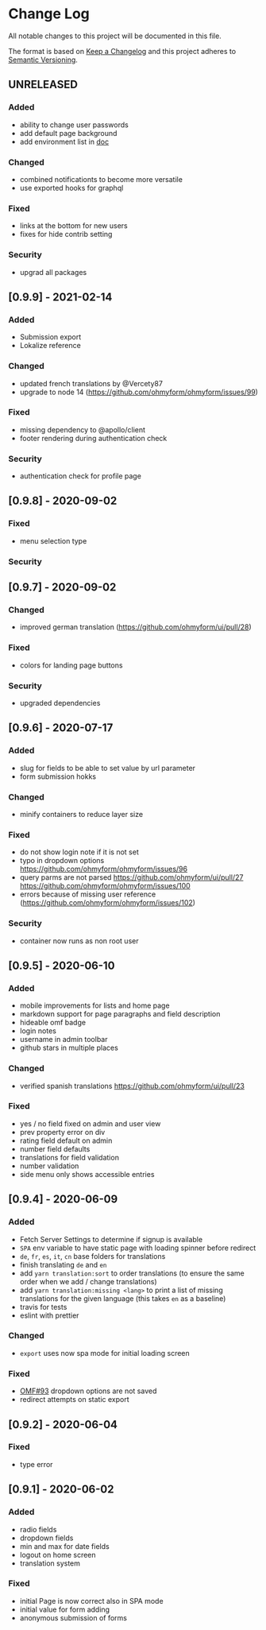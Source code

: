 # Change Log

All notable changes to this project will be documented in this file.
 
The format is based on [Keep a Changelog](http://keepachangelog.com/)
and this project adheres to [Semantic Versioning](http://semver.org/).

## UNRELEASED

### Added

- ability to change user passwords
- add default page background
- add environment list in [doc](doc/environment.md)

### Changed

- combined notificationts to become more versatile
- use exported hooks for graphql


### Fixed

- links at the bottom for new users
- fixes for hide contrib setting

### Security

- upgrad all packages

## [0.9.9] - 2021-02-14

### Added

- Submission export
- Lokalize reference

### Changed

- updated french translations by @Vercety87
- upgrade to node 14 (https://github.com/ohmyform/ohmyform/issues/99)

### Fixed

- missing dependency to @apollo/client
- footer rendering during authentication check

### Security

- authentication check for profile page
 
## [0.9.8] - 2020-09-02

### Fixed

- menu selection type

### Security
 
## [0.9.7] - 2020-09-02

### Changed

- improved german translation (https://github.com/ohmyform/ui/pull/28)

### Fixed

- colors for landing page buttons

### Security

- upgraded dependencies
 
## [0.9.6] - 2020-07-17

### Added

- slug for fields to be able to set value by url parameter
- form submission hokks

### Changed

- minify containers to reduce layer size

### Fixed

- do not show login note if it is not set
- typo in dropdown options https://github.com/ohmyform/ohmyform/issues/96
- query parms are not parsed https://github.com/ohmyform/ui/pull/27 https://github.com/ohmyform/ohmyform/issues/100
- errors because of missing user reference (https://github.com/ohmyform/ohmyform/issues/102)

### Security

- container now runs as non root user
 
## [0.9.5] - 2020-06-10

### Added

- mobile improvements for lists and home page
- markdown support for page paragraphs and field description
- hideable omf badge
- login notes
- username in admin toolbar
- github stars in multiple places

### Changed

- verified spanish translations https://github.com/ohmyform/ui/pull/23

### Fixed

- yes / no field fixed on admin and user view
- prev property error on div
- rating field default on admin
- number field defaults
- translations for field validation
- number validation
- side menu only shows accessible entries
 
## [0.9.4] - 2020-06-09
 
### Added

- Fetch Server Settings to determine if signup is available
- `SPA` env variable to have static page with loading spinner before redirect
- `de`, `fr`, `es`, `it`, `cn` base folders for translations
- finish translating `de` and `en`
- add `yarn translation:sort` to order translations (to ensure the same order 
  when we add / change translations)
- add `yarn translation:missing <lang>` to print a list of missing translations 
  for the given language (this takes `en` as a baseline)
- travis for tests
- eslint with prettier

### Changed

- `export` uses now spa mode for initial loading screen

### Fixed

- [OMF#93](https://github.com/ohmyform/ohmyform/issues/93) dropdown options are not saved
- redirect attempts on static export
 
## [0.9.2] - 2020-06-04

### Fixed
 
- type error
 
## [0.9.1] - 2020-06-02
 
### Added
- radio fields
- dropdown fields
- min and max for date fields
- logout on home screen
- translation system

### Fixed

- initial Page is now correct also in SPA mode
- initial value for form adding
- anonymous submission of forms

